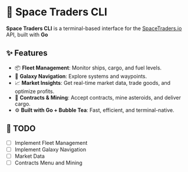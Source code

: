 # 🚀 Space Traders CLI

**Space Traders CLI** is a terminal-based interface for the [SpaceTraders.io](https://spacetraders.io) API, built with **Go**

## ✨ Features

- 📦 **Fleet Management**: Monitor ships, cargo, and fuel levels.
- 🌌 **Galaxy Navigation**: Explore systems and waypoints.
- 📈 **Market Insights**: Get real-time market data, trade goods, and optimize profits.
- 📄 **Contracts & Mining**: Accept contracts, mine asteroids, and deliver cargo.
- ⚙️ **Built with Go + Bubble Tea**: Fast, efficient, and terminal-native.

## 📝 TODO
- [ ] Implement Fleet Management
- [ ] Implement Galaxy Navigation
- [ ] Market Data
- [ ] Contracts Menu and Mining